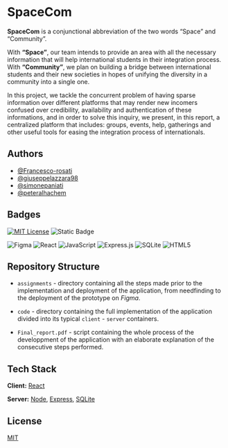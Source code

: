 
# SpaceCom

**SpaceCom** is a conjunctional abbreviation of the two words “Space” and “Community”.

With **“Space”**, our team intends to provide an area with all the necessary information that will help international students in their integration process. With **“Community”**, we plan on
building a bridge between international students and their new societies in hopes of unifying
the diversity in a community into a single one.

In this project, we tackle the concurrent problem of having sparse information
over different platforms that may render new incomers confused over credibility, availability
and authentication of these informations, and in order to solve this inquiry, we present, in this
report, a centralized platform that includes:  groups, events, help, gatherings and other useful
tools for easing the integration process of internationals.


## Authors

- [@Francesco-rosati](https://github.com/Francesco-rosati)
- [@giuseppelazzara98](https://github.com/giuseppelazzara98)
- [@simonepaniati](/)
- [@peteralhachem](https://github.com/peteralhachem)

## Badges



[![MIT License](https://img.shields.io/badge/License-MIT-blue.svg)](https://choosealicense.com/licenses/mit/)
![Static Badge](https://img.shields.io/badge/university-poliTO-green)

![Figma](https://img.shields.io/badge/figma-FF3366?style=for-the-badge&logo=figma&logoColor=white)
![React](https://img.shields.io/badge/react-%2320232a.svg?style=for-the-badge&logo=react&logoColor=%2361DAFB)
![JavaScript](https://img.shields.io/badge/javascript-%23323330.svg?style=for-the-badge&logo=javascript&logoColor=%23F7DF1E)
![Express.js](https://img.shields.io/badge/express.js-%23404d59.svg?style=for-the-badge&logo=express&logoColor=%2361DAFB)
![SQLite](https://img.shields.io/badge/sqlite-%2307405e.svg?style=for-the-badge&logo=sqlite&logoColor=white)
![HTML5](https://img.shields.io/badge/html5-%23E34F26.svg?style=for-the-badge&logo=html5&logoColor=white)



## Repository Structure

- `assignments` - directory containing all the steps made prior to the implementation and deployment of the application, from needfinding to the deployment of the prototype on _Figma_.
- `code` - directory containing the full implementation of the application divided into its typical `client` - `server` containers.

- `Final_report.pdf` - script containing the whole process of the developpment of the application with an elaborate explanation of the consecutive steps performed.
## Tech Stack

**Client:** [React](https://react.dev/)

**Server:** [Node](https://nodejs.org/en), [Express](https://expressjs.com/), [SQLite](https://www.sqlite.org/index.html)


## License

[MIT](https://choosealicense.com/licenses/mit/)

